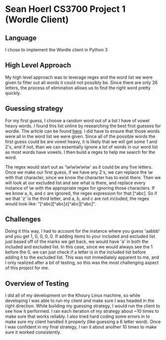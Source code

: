 # Sean Hoerl CS3700 Project 1 (Wordle Client)

## Language
I chose to implement the Wordle client in Python 3

## High Level Approach
My high level approach was to leverage regex and the word list we were given to filter out all words it could not possibly be. Since there are only 26 letters, the process of elimination allows us to find the right word pretty quickly.

## Guessing strategy
For my first guess, I choose a random word out of a list I have of vowel heavy words. I found this list online by researching the best first guesses for wordle. The article can be found [here](https://ftw.usatoday.com/lists/wordle-best-first-words-list). I did have to ensure that those words were all in the word list we were given. Since all of the possible words the first guess could be are vowel heavy, it is likely that we will get some 1 and 2's, and if not, than we can essentially ignore a lot of words in our word list as most words have vowels. I then build a regex to help me search for the word.

The regex would start out as '\w\w\w\w\w' as it could be any five letters. Once we make our first guess, if we have any 2's, we can replace the \w with that character, since we know the character has to exist there. Then we will look at our excluded list and see what is there, and replace every instance of \w with the appropriate regex for ignoring those characters. If we know a, b, and c are ignored, the regex expression for that \[^abc\]. So if we that 'z' is the third letter, and a, b, and c are not included, the regex would look like: "\[^abc\]\[^abc\]z\[^abc\]\[^abc\]".

## Challenges
Doing it this way, I had to account for the instance where you guess 'aabbb' and you get 1, 0, 0, 0, 0. If adding items to your included and excluded list just based off of the marks we get back, we would have 'a' in both the included and excluded list. In this case, since we would always see the 1 before the 0, we can just check if a letter is in the included list before adding it to the excluded list. This was not immediately apparent to me, and I only realized after a bit of testing, so this was the most challenging aspect of this project for me.

## Overview of Testing

I did all of my development on the Khoury Linux machine, so while developing I was able to run my client and make sure I was headed in the right direction. While building my guessing strategy, I would run the client to see how it performed. I ran each iteration of my strategy about ~10 times to make sure that works reliably. I also tried hard coding some errors in to make sure my client handled it properly (like guessing a 6 letter word). Once I was confident in my final strategy, I ran it about another 10 times to make sure it worked consistently. 

